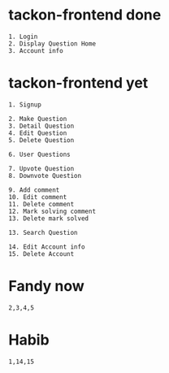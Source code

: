 # tackon-frontend done
	1. Login
	2. Display Question Home
	3. Account info

# tackon-frontend yet
	1. Signup

	2. Make Question
	3. Detail Question
	4. Edit Question
	5. Delete Question

	6. User Questions

	7. Upvote Question
	8. Downvote Question

	9. Add comment
	10. Edit comment
	11. Delete comment
	12. Mark solving comment
	13. Delete mark solved

	13. Search Question

	14. Edit Account info
	15. Delete Account

# Fandy now
	2,3,4,5

# Habib
	1,14,15
